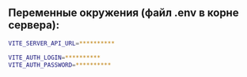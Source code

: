 <h2>Переменные окружения (файл .env в корне сервера):</h2>

```bash
VITE_SERVER_API_URL=**********

VITE_AUTH_LOGIN=**********
VITE_AUTH_PASSWORD=**********
```
